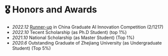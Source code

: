 # 🎖 Honors and Awards

- *2022.12* [Runner-up](https://cpipc.acge.org.cn//cw/detail/2c9088a5696cbf370169a3f8101510bd/2c90801884d24ed2018501591d0109a4) in China Graduate AI Innovation Competition (2/1217)
- *2022.10* Tecent Scholarship (as Ph.D Student) (top 1%)
- *2021.10* National Scholarship (as Master Student) (Top 1%)
- *2020.6* Outstanding Graduate of Zhejiang University (as Undergraduate Student) (Top 5%)
